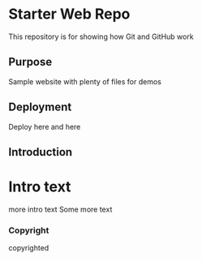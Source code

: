 # Starter Web Repo

This repository is for showing how Git and GitHub work

## Purpose

Sample website with plenty of files for demos

## Deployment

Deploy here
and here 

## Introduction

# Intro text

 more intro text
 Some more text
 
 ### Copyright
 copyrighted